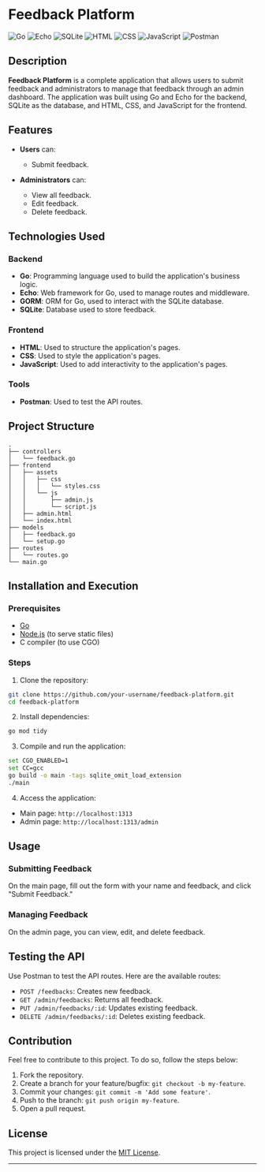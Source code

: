 # Feedback Platform

![Go](https://img.shields.io/badge/Go-00ADD8?style=for-the-badge&logo=go&logoColor=white)
![Echo](https://img.shields.io/badge/Echo-4B4B4B?style=for-the-badge&logo=go&logoColor=white)
![SQLite](https://img.shields.io/badge/SQLite-003B57?style=for-the-badge&logo=sqlite&logoColor=white)
![HTML](https://img.shields.io/badge/HTML-E34F26?style=for-the-badge&logo=html5&logoColor=white)
![CSS](https://img.shields.io/badge/CSS-1572B6?style=for-the-badge&logo=css3&logoColor=white)
![JavaScript](https://img.shields.io/badge/JavaScript-F7DF1E?style=for-the-badge&logo=javascript&logoColor=white)
![Postman](https://img.shields.io/badge/Postman-FF6C37?style=for-the-badge&logo=postman&logoColor=white)

## Description

**Feedback Platform** is a complete application that allows users to submit feedback and administrators to manage that feedback through an admin dashboard. The application was built using Go and Echo for the backend, SQLite as the database, and HTML, CSS, and JavaScript for the frontend.

## Features

- **Users** can:
  - Submit feedback.

- **Administrators** can:
  - View all feedback.
  - Edit feedback.
  - Delete feedback.

## Technologies Used

### Backend

- **Go**: Programming language used to build the application's business logic.
- **Echo**: Web framework for Go, used to manage routes and middleware.
- **GORM**: ORM for Go, used to interact with the SQLite database.
- **SQLite**: Database used to store feedback.

### Frontend

- **HTML**: Used to structure the application's pages.
- **CSS**: Used to style the application's pages.
- **JavaScript**: Used to add interactivity to the application's pages.

### Tools

- **Postman**: Used to test the API routes.

## Project Structure

```plaintext
.
├── controllers
│   └── feedback.go
├── frontend
│   ├── assets
│   │   ├── css
│   │   │   └── styles.css
│   │   └── js
│   │       ├── admin.js
│   │       └── script.js
│   ├── admin.html
│   └── index.html
├── models
│   ├── feedback.go
│   └── setup.go
├── routes
│   └── routes.go
└── main.go
```

## Installation and Execution

### Prerequisites

- [Go](https://golang.org/doc/install)
- [Node.js](https://nodejs.org/) (to serve static files)
- C compiler (to use CGO)

### Steps

1. Clone the repository:

```sh
git clone https://github.com/your-username/feedback-platform.git
cd feedback-platform
```

2. Install dependencies:

```sh
go mod tidy
```

3. Compile and run the application:

```sh
set CGO_ENABLED=1
set CC=gcc
go build -o main -tags sqlite_omit_load_extension
./main
```

4. Access the application:

- Main page: `http://localhost:1313`
- Admin page: `http://localhost:1313/admin`

## Usage

### Submitting Feedback

On the main page, fill out the form with your name and feedback, and click "Submit Feedback."

### Managing Feedback

On the admin page, you can view, edit, and delete feedback.

## Testing the API

Use Postman to test the API routes. Here are the available routes:

- `POST /feedbacks`: Creates new feedback.
- `GET /admin/feedbacks`: Returns all feedback.
- `PUT /admin/feedbacks/:id`: Updates existing feedback.
- `DELETE /admin/feedbacks/:id`: Deletes existing feedback.

## Contribution

Feel free to contribute to this project. To do so, follow the steps below:

1. Fork the repository.
2. Create a branch for your feature/bugfix: `git checkout -b my-feature`.
3. Commit your changes: `git commit -m 'Add some feature'`.
4. Push to the branch: `git push origin my-feature`.
5. Open a pull request.

## License

This project is licensed under the [MIT License](LICENSE).

---
